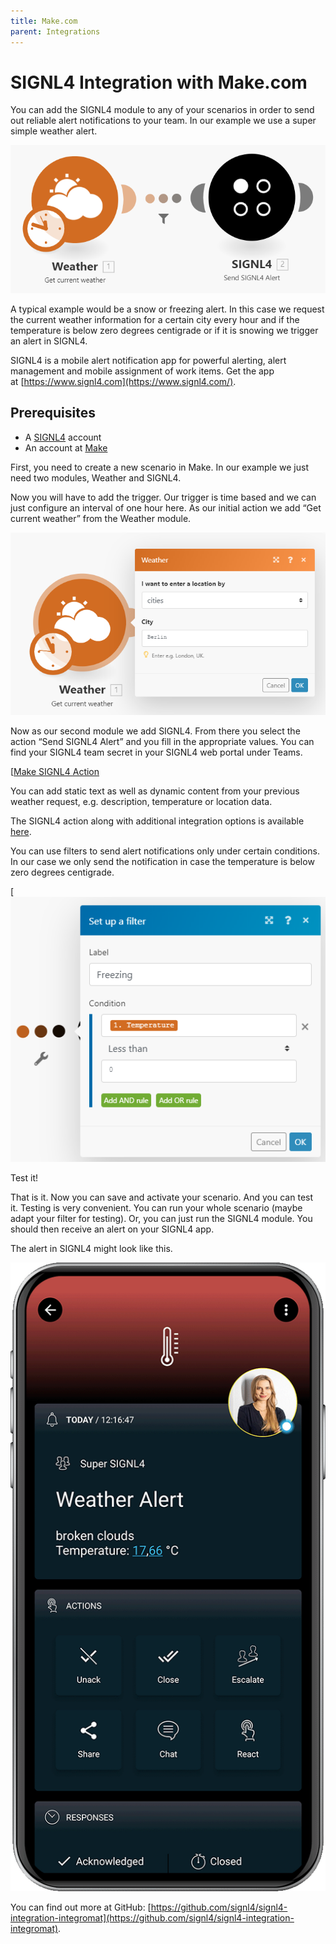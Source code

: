 ```yaml
---
title: Make.com
parent: Integrations
---
```


# SIGNL4 Integration with Make.com

You can add the SIGNL4 module to any of your scenarios in order to send out reliable alert notifications to your team. In our example we use a super simple weather alert.

![Make Scenario](make-scenario.png)

A typical example would be a snow or freezing alert. In this case we request the current weather information for a certain city every hour and if the temperature is below zero degrees centigrade or if it is snowing we trigger an alert in SIGNL4.

SIGNL4 is a mobile alert notification app for powerful alerting, alert management and mobile assignment of work items. Get the app at [https://www.signl4.com](https://www.signl4.com/).

## Prerequisites

- A [SIGNL4](https://www.signl4.com/) account
- An account at [Make](https://www.make.com/en?utm_source=seliom&utm_medium=partner&utm_campaign=seliom-partner-program)

First, you need to create a new scenario in Make. In our example we just need two modules, Weather and SIGNL4.

Now you will have to add the trigger. Our trigger is time based and we can just configure an interval of one hour here. As our initial action we add “Get current weather” from the Weather module.

![Make Weather](make-weather.png)

Now as our second module we add SIGNL4. From there you select the action “Send SIGNL4 Alert” and you fill in the appropriate values. You can find your SIGNL4 team secret in your SIGNL4 web portal under Teams.

[[Make SIGNL4 Action](make-signl4-action.png)

You can add static text as well as dynamic content from your previous weather request, e.g. description, temperature or location data.

The SIGNL4 action along with additional integration options is available [here](https://www.make.com/en/integrations/signl4?utm_source=signl4&utm_medium=partner&utm_campaign=signl4-partner-program).

You can use filters to send alert notifications only under certain conditions. In our case we only send the notification in case the temperature is below zero degrees centigrade.

[![Make Filter](make-filter.png)

Test it!

That is it. Now you can save and activate your scenario. And you can test it. Testing is very convenient. You can run your whole scenario (maybe adapt your filter for testing). Or, you can just run the SIGNL4 module. You should then receive an alert on your SIGNL4 app.

The alert in SIGNL4 might look like this.

![SIGNL4 Alert](signl4-make.png)

You can find out more at GitHub: [https://github.com/signl4/signl4-integration-integromat](https://github.com/signl4/signl4-integration-integromat).
